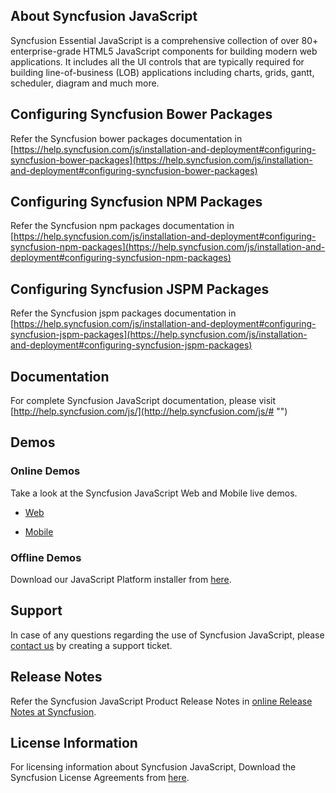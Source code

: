 ﻿## About Syncfusion JavaScript

Syncfusion Essential JavaScript is a comprehensive collection of over 80+ enterprise-grade HTML5 JavaScript components for building modern web applications. It includes all the UI controls that are typically required for building line-of-business (LOB) applications including charts, grids, gantt, scheduler, diagram and much more.

## Configuring Syncfusion Bower Packages

Refer the Syncfusion bower packages documentation in [https://help.syncfusion.com/js/installation-and-deployment#configuring-syncfusion-bower-packages](https://help.syncfusion.com/js/installation-and-deployment#configuring-syncfusion-bower-packages)

## Configuring Syncfusion NPM Packages

Refer the Syncfusion npm packages documentation in [https://help.syncfusion.com/js/installation-and-deployment#configuring-syncfusion-npm-packages](https://help.syncfusion.com/js/installation-and-deployment#configuring-syncfusion-npm-packages)

## Configuring Syncfusion JSPM Packages

Refer the Syncfusion jspm packages documentation in [https://help.syncfusion.com/js/installation-and-deployment#configuring-syncfusion-jspm-packages](https://help.syncfusion.com/js/installation-and-deployment#configuring-syncfusion-jspm-packages)

## Documentation

For complete Syncfusion JavaScript documentation, please visit [http://help.syncfusion.com/js/](http://help.syncfusion.com/js/# "")

## Demos

### Online Demos

Take a look at the Syncfusion JavaScript Web and Mobile live demos.

* [Web](http://js.syncfusion.com/demos/web/# "")

* [Mobile](http://js.syncfusion.com/demos/mobile/# "")

### Offline Demos

Download our JavaScript Platform installer from [here](https://www.syncfusion.com/downloads/javascript/).

## Support

In case of any questions regarding the use of Syncfusion JavaScript, please [contact us](http://www.syncfusion.com/support/# "") by creating a support ticket.

## Release Notes

Refer the Syncfusion JavaScript Product Release Notes in [online Release Notes at Syncfusion](http://help.syncfusion.com/js/release-notes/v16.2.0.50 "").

## License Information

For licensing information about Syncfusion JavaScript, Download the Syncfusion License Agreements from [here](https://www.syncfusion.com/content/downloads/syncfusion_license.pdf).
